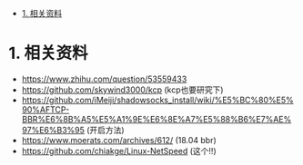 
<!-- TOC -->

- [1. 相关资料](#1-相关资料)

<!-- /TOC -->

# 1. 相关资料

* https://www.zhihu.com/question/53559433
* https://github.com/skywind3000/kcp (kcp也要研究下)
* https://github.com/iMeiji/shadowsocks_install/wiki/%E5%BC%80%E5%90%AFTCP-BBR%E6%8B%A5%E5%A1%9E%E6%8E%A7%E5%88%B6%E7%AE%97%E6%B3%95 (开启方法)
* https://www.moerats.com/archives/612/ (18.04 bbr)
* https://github.com/chiakge/Linux-NetSpeed (这个!!)